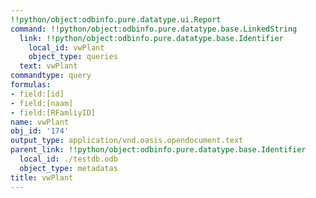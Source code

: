 ```yaml
---
!!python/object:odbinfo.pure.datatype.ui.Report
command: !!python/object:odbinfo.pure.datatype.base.LinkedString
  link: !!python/object:odbinfo.pure.datatype.base.Identifier
    local_id: vwPlant
    object_type: queries
  text: vwPlant
commandtype: query
formulas:
- field:[id]
- field:[naam]
- field:[RFamliyID]
name: vwPlant
obj_id: '174'
output_type: application/vnd.oasis.opendocument.text
parent_link: !!python/object:odbinfo.pure.datatype.base.Identifier
  local_id: ./testdb.odb
  object_type: metadatas
title: vwPlant
---
```


